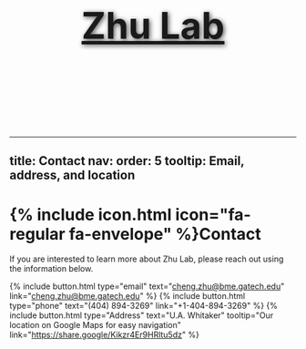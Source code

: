 <section class="hero-local" style="background-image: url('/Zhu-Lab/images/whitaker.jpg'); background-size: cover; background-position: center; background-repeat: no-repeat; min-height: 400px; display: flex; align-items: center; justify-content: center; position: relative; z-index: 1;">
  <div class="hero-content" style="text-align: center;">
    <h1 class="hero-content h1" style="color: #ffffff; font-size: 4rem; text-shadow: 2px 2px 8px rgba(0, 0, 0, 0.7);">
      <a href="/Zhu-Lab/" class="text-white text-4xl md:text-6xl font-bold text-shadow-lg">Zhu Lab</a>
    </h1>
  </div>

  <div id="nav-toggle-btn" class="nav-toggle-btn" style="position: absolute; top: 2rem; right: 2rem; display: block; cursor: pointer; font-size: 1.75rem; color: white; text-shadow: 1px 1px 4px rgba(0, 0, 0, 0.5);">
    <i class="fas fa-bars"></i>
  </div>

  <nav id="main-nav" class="header-nav" style="position: absolute; top: 6rem; right: 2rem; width: 250px; background-color: white; border-radius: 0.5rem; box-shadow: 0 4px 6px -1px rgb(0 0 0 / 0.1), 0 2px 4px -2px rgb(0 0 0 / 0.1); padding: 0.5rem; display: flex; flex-direction: column; transform-origin: top right; transform: scaleY(0); transition: transform 0.3s ease-in-out; z-index: 99;">
    <a href="/Zhu-Lab/research/" class="hover:bg-gray-200 transition-colors block">Research</a>
    <a href="/Zhu-Lab/projects/" class="hover:bg-gray-200 transition-colors block">Projects</a>
    <div class="dropdown">
      <div id="team-dropdown-btn" class="dropdown-btn hover:bg-gray-200 transition-colors flex items-center justify-between">
        Team
        <span class="ml-2 text-sm">▼</span>
      </div>
      <div id="team-dropdown-content" class="dropdown-content" style="display: none; flex-direction: column; background-color: #f3f4f6; width: 100%;">
        <a href="/Zhu-Lab/team/current/" class="block p-4 hover:bg-gray-100 rounded-md">Current Members</a>
        <a href="/Zhu-Lab/team/alumni/" class="block p-4 hover:bg-gray-100 rounded-md">Alumni</a>
      </div>
    </div>
    <a href="/Zhu-Lab/blog/" class="hover:bg-gray-200 transition-colors block">Blog</a>
    <a href="/Zhu-Lab/contact/" class="hover:bg-gray-200 transition-colors block">Contact</a>
  </nav>
</section>

<script>
  const navToggleBtn = document.getElementById('nav-toggle-btn');
  const mainNav = document.getElementById('main-nav');
  const teamDropdownBtn = document.getElementById('team-dropdown-btn');
  const teamDropdownContent = document.getElementById('team-dropdown-content');

  navToggleBtn.addEventListener('click', () => {
    mainNav.classList.toggle('is-open');
    mainNav.style.transform = mainNav.classList.contains('is-open') ? 'scaleY(1)' : 'scaleY(0)';
  });

  teamDropdownBtn.addEventListener('click', () => {
    teamDropdownContent.classList.toggle('is-open');
    teamDropdownContent.style.display = teamDropdownContent.classList.contains('is-open') ? 'flex' : 'none';
  });
</script>
---
title: Contact
nav:
  order: 5
  tooltip: Email, address, and location
---

# {% include icon.html icon="fa-regular fa-envelope" %}Contact

If you are interested to learn more about Zhu Lab, please reach out using the information below. 

{%
  include button.html
  type="email"
  text="cheng.zhu@bme.gatech.edu"
  link="cheng.zhu@bme.gatech.edu"
%}
{%
  include button.html
  type="phone"
  text="(404) 894-3269"
  link="+1-404-894-3269"
%}
{%
  include button.html
  type="Address"
  text="U.A. Whitaker"
  tooltip="Our location on Google Maps for easy navigation"
  link="https://share.google/Kikzr4Er9HRltu5dz"
%}


